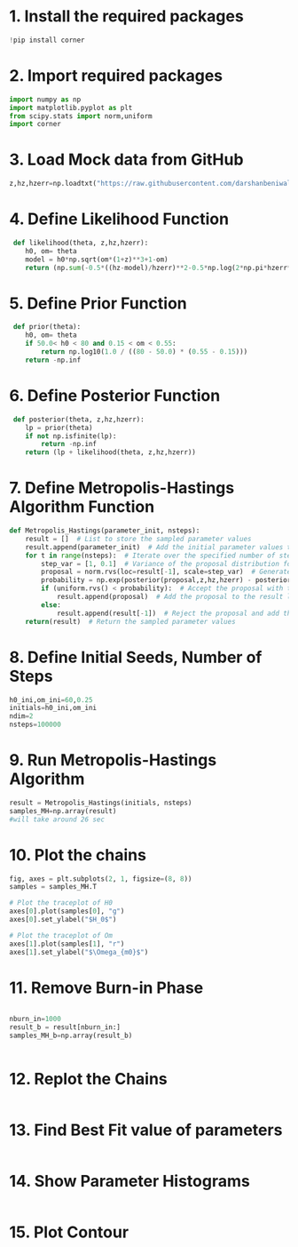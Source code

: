 # 1. Install the required packages
 
```python  
!pip install corner
```
# 2. Import required packages

```python
import numpy as np
import matplotlib.pyplot as plt
from scipy.stats import norm,uniform
import corner
```
# 3. Load Mock data from GitHub

```python
z,hz,hzerr=np.loadtxt("https://raw.githubusercontent.com/darshanbeniwal/Data_to_Discovery_ASTROCOSMOCON_SGT_2023/main/Hubble_30.txt",unpack=True)
```
# 4. Define Likelihood Function

```python
 def likelihood(theta, z,hz,hzerr):
    h0, om= theta
    model = h0*np.sqrt(om*(1+z)**3+1-om)
    return (np.sum(-0.5*((hz-model)/hzerr)**2-0.5*np.log(2*np.pi*hzerr**2)))
```
# 5. Define Prior Function

```python
 def prior(theta):
    h0, om= theta
    if 50.0< h0 < 80 and 0.15 < om < 0.55:
        return np.log10(1.0 / ((80 - 50.0) * (0.55 - 0.15)))
    return -np.inf
```
# 6. Define Posterior Function

```python
 def posterior(theta, z,hz,hzerr):
    lp = prior(theta)
    if not np.isfinite(lp):
        return -np.inf
    return (lp + likelihood(theta, z,hz,hzerr))
```
# 7. Define Metropolis-Hastings Algorithm Function

```python
def Metropolis_Hastings(parameter_init, nsteps):
    result = []  # List to store the sampled parameter values
    result.append(parameter_init)  # Add the initial parameter values to the result list
    for t in range(nsteps):  # Iterate over the specified number of steps
        step_var = [1, 0.1]  # Variance of the proposal distribution for each parameter
        proposal = norm.rvs(loc=result[-1], scale=step_var)  # Generate a proposal parameter value from a normal distribution
        probability = np.exp(posterior(proposal,z,hz,hzerr) - posterior(result[-1],z,hz,hzerr))  # Calculate the acceptance probability
        if (uniform.rvs() < probability):  # Accept the proposal with the acceptance probability
            result.append(proposal)  # Add the proposal to the result list
        else:
            result.append(result[-1])  # Reject the proposal and add the previous parameter value to the result list
    return(result)  # Return the sampled parameter values
```
# 8. Define Initial Seeds, Number of Steps

```python
h0_ini,om_ini=60,0.25
initials=h0_ini,om_ini
ndim=2
nsteps=100000
```
# 9. Run Metropolis-Hastings Algorithm

```python
result = Metropolis_Hastings(initials, nsteps)
samples_MH=np.array(result)
#will take around 26 sec
```
# 10. Plot the chains

```python
fig, axes = plt.subplots(2, 1, figsize=(8, 8))
samples = samples_MH.T

# Plot the traceplot of H0
axes[0].plot(samples[0], "g")
axes[0].set_ylabel("$H_0$")

# Plot the traceplot of Om
axes[1].plot(samples[1], "r")
axes[1].set_ylabel("$\Omega_{m0}$")
```
# 11. Remove Burn-in Phase

```python

nburn_in=1000
result_b = result[nburn_in:]
samples_MH_b=np.array(result_b)
```

```python

```
# 12. Replot the Chains

```python


```
# 13. Find Best Fit value of parameters

```python

```
# 14. Show Parameter Histograms

```python

```
# 15. Plot Contour

```python

```
